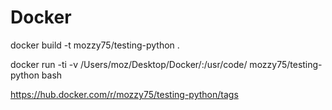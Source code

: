 # Docker

docker build -t mozzy75/testing-python . 

docker run -ti -v /Users/moz/Desktop/Docker/:/usr/code/ mozzy75/testing-python bash

https://hub.docker.com/r/mozzy75/testing-python/tags
